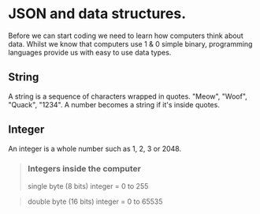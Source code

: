 # JSON and data structures.

Before we can start coding we need to learn how computers think about data. Whilst we know that computers use 1 & 0 simple binary, programming languages provide us with easy to use data types.

## String 

A string is a sequence of characters wrapped in quotes. "Meow", "Woof", "Quack", "1234". A number becomes a string if it's inside quotes.

## Integer

An integer is a whole number such as 1, 2, 3 or 2048.


> ### Integers inside the computer
> single byte (8 bits) integer = 0 to 255

> double byte (16 bits) integer = 0 to 65535


